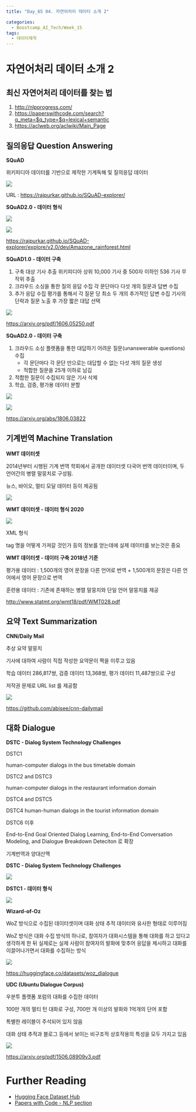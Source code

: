 ```yaml
---
title: "Day_65 04. 자연어처리 데이터 소개 2"

categories:
  - Boostcamp_AI_Tech/Week_15
tags:
  - 데이터제작
---
```

  
# 자연어처리 데이터 소개 2

## 최신 자연어처리 데이터를 찾는 법

1. http://nlpprogress.com/
2. https://paperswithcode.com/search?q_meta=$q_type=$q=lexical+semantic
3. https://aclweb.org/aclwiki/Main_Page

## 질의응답 Question Answering

**SQuAD**

위키피디아 데이터를 기반으로 제작한 기계독해 및 질의응답 데이터

![]({{site.url}}/assets/images/boostcamp/0aff8481.png)

URL : https://rajpurkar.github.io/SQuAD-explorer/

**SQuAD2.0 - 데이터 형식**

![]({{site.url}}/assets/images/boostcamp/eda8e77b.png)

![]({{site.url}}/assets/images/boostcamp/157ed814.png)

https://rajpurkar.github.io/SQuAD-explorer/explore/v2.0/dev/Amazone_rainforest.html

**SQuAD1.0 - 데이터 구축**

1. 구축 대상 기사 추출
   위키피디아 상위 10,000 기사 중 500자 이하인 536 기사 무작위 추출
2. 크라우드 소싱을 통한 질의 응답 수집
   각 문단마다 다섯 개의 질문과 답변 수집
3. 추가 응답 수집
   평가를 통해서 각 질문 당 최소 두 개의 추가적인 답변 수집
   기사의 단락과 질문 노출 후 가장 짧은 대답 선택

![]({{site.url}}/assets/images/boostcamp/0e708e58.png)

https://arxiv.org/pdf/1606.05250.pdf

**SQuAD2.0 - 데이터 구축**

1. 크라우드 소싱 플랫폼을 통한 대답하기 어려운 질문(unanswerable questions) 수집
   - 각 문단마다 각 문단 만으로는 대답할 수 없는 다섯 개의 질문 생성
   - 적합한 질문을 25개 이하로 남김
2. 적합한 질문이 수집되지 않은 기사 삭제
3. 학습, 검증, 평가용 데이터 분할

![]({{site.url}}/assets/images/boostcamp/c89d34c9.png)

![]({{site.url}}/assets/images/boostcamp/87a8e039.png)

https://arxiv.org/abs/1806.03822

## 기계번역 Machine Translation

**WMT 데이터셋**

2014년부터 시행된 기계 번역 학회에서 공개한 데이터셋 다국어 번역 데이터이며, 두 언어간의 병렬 말뭉치로 구성됨.

뉴스, 바이오, 멀티 모달 데이터 등이 제공됨

![]({{site.url}}/assets/images/boostcamp/43643bb4.png)

**WMT 데이터셋 - 데이터 형식 2020**

![]({{site.url}}/assets/images/boostcamp/814de5a5.png)

XML 형식

tag 명을 어떻게 가져갈 것인가 등의 정보를 얻는데에 실제 데이터를 보는것은 중요

**WMT 데이터셋 - 데이터 구축 2018년 기준**

평가용 데이터 : 1,500개의 영어 문장을 다른 언어로 번역 + 1,500개의 문장은 다른 언어에서 영어 문장으로 번역

훈련용 데이터 : 기존에 존재하는 병렬 말뭉치와 단일 언어 말뭉치를 제공

http://www.statmt.org/wmt18/pdf/WMT028.pdf

## 요약 Text Summarization

**CNN/Daily Mail**

추상 요약 말뭉치 

기사에 대하여 사람이 직접 작성한 요약문이 짝을 이루고 있음

학습 데이터 286,817쌍, 검증 데이터 13,368쌍, 평가 데이터 11,487쌍으로 구성

저작권 문제로 URL list 를 제공함

![]({{site.url}}/assets/images/boostcamp/057e3306.png)

https://github.com/abisee/cnn-dailymail

## 대화 Dialogue

**DSTC - Dialog System Technology Challenges**

DSTC1

human-computer dialogs in the bus timetable domain

DSTC2 and DSTC3

human-computer dialogs in the restaurant information domain

DSTC4 and DSTC5

DSTC4 human-human dialogs in the tourist information domain

DSTC6 이후

End-to-End Goal Oriented Dialog Learning, End-to-End Conversation Modeling, and Dialogue Breakdown Deteciton 로 확장

기계번역과 양대산맥

**DSTC - Dialog System Technology Challenges**

![]({{site.url}}/assets/images/boostcamp/13da8e84.png)

**DSTC1 - 데이터 형식**

![]({{site.url}}/assets/images/boostcamp/85e9c9d1.png)

**Wizard-of-Oz**

WoZ 방식으로 수집된 데이터셋이며 대화 상태 추적 데이터와 유사한 형태로 이루어짐

WoZ 방식은 대화 수집 방식의 하나로, 참여자가 대화시스템을 통해 대화를 하고 있다고 생각하게 한 뒤 실제로는 실제 사람이 참여자의 발화에 맞추어
응답을 제시하고 대화를 이끌어나가면서 대화를 수집하는 방식

![]({{site.url}}/assets/images/boostcamp/60807a2b.png)

https://huggingface.co/datasets/woz_dialogue

**UDC (Ubuntu Dialogue Corpus)**

우분투 플랫폼 포럼의 대화를 수집한 데이터

100만 개의 멀티 턴 대화로 구성, 700만 개 이상의 발화와 1억개의 단어 포함

특별한 레이블이 주석되어 있지 않음

대화 상태 추적과 블로그 등에서 보이는 비구조적 상호작용의 특성을 모두 가지고 있음

![]({{site.url}}/assets/images/boostcamp/eafb5c51.png)

https://arxiv.org/pdf/1506.08909v3.pdf

# Further Reading

- [Hugging Face Dataset Hub](https://huggingface.co/datasets)
- [Papers with Code - NLP section](https://paperswithcode.com/area/natural-language-processing)

















